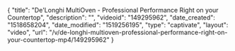 {
    "title": "De'Longhi MultiOven - Professional Performance Right on your Countertop",
    "description": "",
    "videoid": "149295962",
    "date_created": "1518658204",
    "date_modified": "1519256195",
    "type": "captivate",
    "layout": "video",
    "url": "\/v\/de-longhi-multioven-professional-performance-right-on-your-countertop-mp4\/149295962"
}